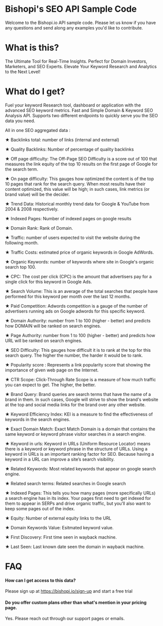 # Bishopi's SEO API Sample Code
Welcome to the Bishopi.io API sample code. Please let us know if you have any questions and send along any examples you'd like to contribute.

# What is this? 
The Ultimate Tool for Real-Time Insights. Perfect for Domain Investors, Marketers, and SEO Experts. Elevate Your Keyword Research and Analytics to the Next Level!


# What do I get? 
Fuel your keyword Research tool, dashboard or application with the advanced SEO keyword metrics. Fast and Simple Domain & Keyword SEO Analysis API.  Supports two different endpoints to quickly serve you the SEO data you need.  

All in one SEO aggregated data :

★ Backlinks total: number of links (internal and external)

★ Quality Backlinks:  Number of percentage of quality backlinks

★ Off page difficulty: The Off-Page SEO Difficulty is a score out of 100 that measures the link equity of the top 10 results on the first page of Google for the search term.

★ On page difficulty: This gauges how optimized the content is of the top 10 pages that rank for the search query. When most results have their content optimized, this value will be high; in such cases, link metrics (or brand value) will be the decider.

★ Trend Data: Historical monthly trend data for Google & YouTube from 2004 & 2008 respectively.

★ Indexed Pages: Number of indexed pages on google results

★ Domain Rank: Rank of Domain.

★ Traffic: number of users expected to visit the website during the following month.

★ Traffic Costs: estimated price of organic keywords in Google AdWords.

★ Organic Keywords: number of keywords where site in Google's organic search top 100.

★ CPC: The cost per click (CPC) is the amount that advertisers pay for a single click for this keyword in Google Ads.

★ Search Volume: This is an average of the total searches that people have performed for this keyword per month over the last 12 months.

★ Paid Competition: Adwords competition is a gauge of the number of advertisers running ads on Google adwords for this specific keyword.

★ Domain Authority: number from 1 to 100 (higher - better) and predicts how DOMAIN will be ranked on search engines.

★ Page Authority: number from 1 to 100 (higher - better) and predicts how URL will be ranked on search engines.

★ SEO Difficulty: This gauges how difficult it is to rank at the top for this search query. The higher the number, the harder it would be to rank.

★ Popularity score : Represents a link popularity score that showing the importance of given web page on the Internet.

★ CTR Scope: Click-Through Rate Scope is a measure of how much traffic you can expect to get. The higher, the better.

★  Brand Query: Brand queries are search terms that have the name of a brand in them.   In such cases, Google will strive to show the brand's website  at the top and social media links for the brand over any other website. 

★ Keyword Efficiency Index:  KEI is a measure to find the effectiveness of keywords in the search engines. 

★ Exact Domain Match: Exact Match Domain is a domain that contains the same keyword or keyword phrase visitor searches in a search engine.

★ Keyword in urls: Keyword in URLs (Uniform Resource Locator) means there is a keyword or keyword phrase in the structure of URLs. Using a keyword in URLs is an important ranking factor for SEO. Because having a keyword in a URL can improve a site’s search visibility.

★ Related Keywords: Most related keywords that appear on google search engine. 

★ Related search terms: Related searches in Google search 

★ Indexed Pages: This tells you how many pages (more specifically URLs) a search engine has in its index. Your pages first need to get indexed for them to appear in SERPs and drive organic traffic, but you’ll also want to keep some pages out of the index.

★ Equity:  Number of external equity links to the URL

★ Domain Keywords Value: Esitmated keyword value. 

★ First Discovery:  First time seen in wayback machine.

★ Last Seen: Last known date seen the domain in wayback machine.


# FAQ 
#### How can I get access to this data? 
Please sign up at https://bishopi.io/sign-up and start a free trial


#### Do you offer custom plans other than what's mention in your pricing page.
Yes. Please reach out through our support pages or emails. 




